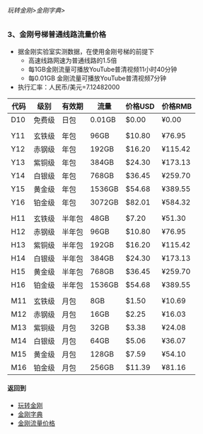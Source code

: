 ###### 玩转金刚>金刚字典>
### 3、金刚号梯普通线路流量价格

- 据金刚实验室实测数据，在使用金刚号梯的前提下
  - 高速线路网速为普通线路的1.5倍
  - 每1GB金刚流量可播放YouTube普清视频11小时40分钟
  - 每0.01GB 金刚流量可播放YouTube普清视频7分钟
- 执行汇率：人民币/美元=7.12482000

|代码|级别|有效期|流量|价格USD|价格RMB|
|---|----| ------| ------| ------|------| 
|D10|免费级 |日包    |0.01GB|$0.00|¥0.00| 
|||||||
|Y11|玄铁级 |年包    |96GB|$10.80|¥76.95| 
|Y12|赤钢级 |年包    |192GB|$16.20|¥115.42|
|Y13|紫铜级 |年包    |384GB|$24.30|¥173.13|
|Y14|白银级 |年包   |768GB|$36.45|¥259.70|
|Y15|黄金级 |年包   |1536GB|$54.68|¥389.55|
|Y16|铂金级 |年包   |3072GB|$82.01|¥584.32|
|||||||
|H11|玄铁级 |半年包  |48GB|$7.20|¥51.30| 
|H12|赤钢级 |半年包  |96GB|$10.80|¥76.95|
|H13|紫铜级 |半年包  |192GB|$16.20|¥115.42|
|H14|白银级 |半年包  |384GB|$24.30|¥173.13|
|H15|黄金级 |半年包 |768GB|$36.45|¥259.70|
|H16|铂金级 |半年包 |1536GB|$54.68|¥389.55|
|||||||
|M11|玄铁级 |月包    |8GB|$1.50|¥10.69|
|M12|赤钢级 |月包    |16GB|$2.25|¥16.03|
|M13|紫铜级 |月包    |32GB|$3.38|¥24.08|
|M14|白银级 |月包    |64GB|$5.06|¥36.07|
|M15|黄金级 |月包   |128GB|$7.59|¥54.10|
|M16|铂金级 |月包   |256GB|$11.39|¥81.16|




#### 返回到
- [玩转金刚](https://github.com/a2zitpro/web/blob/master/LadderFree/A.md)
- [金刚字典](https://github.com/a2zitpro/web/blob/master/LadderFree/kkDictionary/KKDictionary.md)
- [金刚流量价格](https://github.com/a2zitpro/web/blob/master/LadderFree/kkDictionary/Price/KKDTPrice.md)




